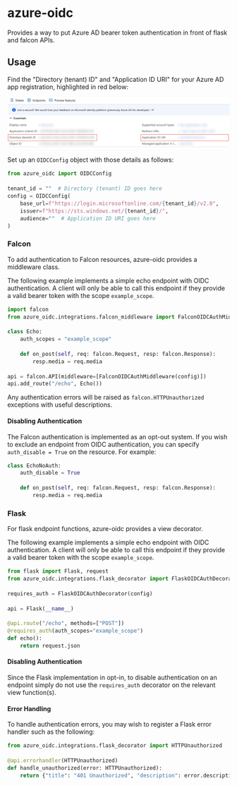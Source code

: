 # azure-oidc

Provides a way to put Azure AD bearer token authentication in front of flask and falcon APIs.

## Usage

Find the "Directory (tenant) ID" and "Application ID URI" for your Azure AD app registration, highlighted in red below:

![AzureAD app registration panel showing required OIDC details](docs/aad-app-fields.png)

Set up an `OIDCConfig` object with those details as follows:

```python
from azure_oidc import OIDCConfig

tenant_id = ""  # Directory (tenant) ID goes here
config = OIDCConfig(
    base_url=f"https://login.microsoftonline.com/{tenant_id}/v2.0",
    issuer=f"https://sts.windows.net/{tenant_id}/",
    audience=""  # Application ID URI goes here
)
```

### Falcon

To add authentication to Falcon resources, azure-oidc provides a middleware class.

The following example implements a simple echo endpoint with OIDC authentication. A client will only be able to call this endpoint if they provide a valid bearer token with the scope `example_scope`.

```python
import falcon
from azure_oidc.integrations.falcon_middleware import FalconOIDCAuthMiddleware

class Echo:
    auth_scopes = "example_scope"

    def on_post(self, req: falcon.Request, resp: falcon.Response):
        resp.media = req.media

api = falcon.API(middleware=[FalconOIDCAuthMiddleware(config)])
api.add_route("/echo", Echo())
```

Any authentication errors will be raised as `falcon.HTTPUnauthorized` exceptions with useful descriptions.

#### Disabling Authentication

The Falcon authentication is implemented as an opt-out system. If you wish to exclude an endpoint from OIDC authentication, you can specify `auth_disable = True` on the resource. For example:

```python
class EchoNoAuth:
    auth_disable = True

    def on_post(self, req: falcon.Request, resp: falcon.Response):
        resp.media = req.media
```

### Flask

For flask endpoint functions, azure-oidc provides a view decorator.

The following example implements a simple echo endpoint with OIDC authentication. A client will only be able to call this endpoint if they provide a valid bearer token with the scope `example_scope`.

```python
from flask import Flask, request
from azure_oidc.integrations.flask_decorator import FlaskOIDCAuthDecorator

requires_auth = FlaskOIDCAuthDecorator(config)

api = Flask(__name__)

@api.route("/echo", methods=["POST"])
@requires_auth(auth_scopes="example_scope")
def echo():
    return request.json
```

#### Disabling Authentication

Since the Flask implementation in opt-in, to disable authentication on an endpoint simply do not use the `requires_auth` decorator on the relevant view function(s).

#### Error Handling

To handle authentication errors, you may wish to register a Flask error handler such as the following:

```python
from azure_oidc.integrations.flask_decorator import HTTPUnauthorized

@api.errorhandler(HTTPUnauthorized)
def handle_unauthorized(error: HTTPUnauthorized):
    return {"title": "401 Unauthorized", "description": error.description}, 401
```
